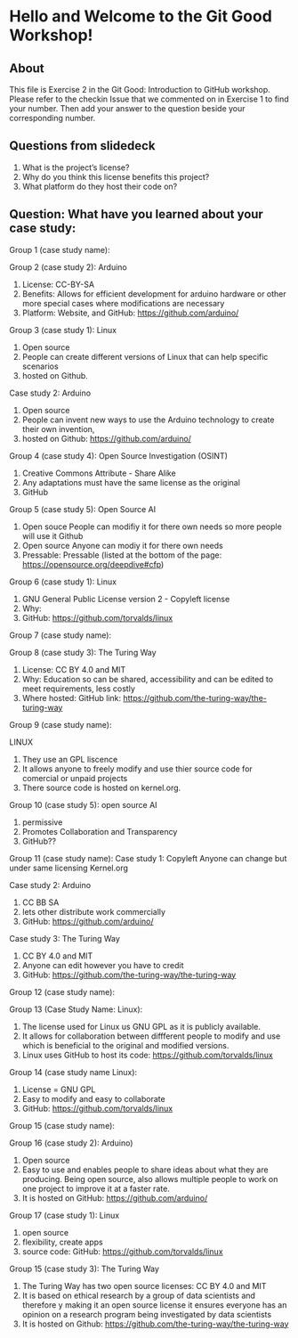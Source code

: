 # Hello and Welcome to the Git Good Workshop! 

## About 

This file is Exercise 2 in the Git Good: Introduction to GitHub workshop. 
Please refer to the checkin Issue that we commented on in Exercise 1 to find your number. Then add your answer to the question beside your corresponding number.

## Questions from slidedeck
1. What is the project’s license?
2. Why do you think this license benefits this project?
3. What platform do they host their code on?

## Question: What have you learned about your case study:

Group 1 (case study name):


Group 2 (case study 2): Arduino
1. License: CC-BY-SA
2. Benefits: Allows for efficient development for arduino hardware or other more special cases where modifications are necessary
3. Platform: Website, and GitHub: https://github.com/arduino/

Group 3 (case study 1): Linux
1. Open source
2. People can create different versions of Linux that can help specific scenarios
3. hosted on Github.

Case study 2: Arduino
1. Open source
2. People can invent new ways to use the Arduino technology to create their own invention,
3. hosted on Github: https://github.com/arduino/

Group 4 (case study 4): Open Source Investigation (OSINT)
1. Creative Commons Attribute - Share Alike
2. Any adaptations must have the same license as the original
3. GitHub


Group 5 (case study 5): Open Source AI
1. Open souce
   People can modifiy it for there own needs so more people will use it
   Github
2. Open source
   Anyone can modiy it for there own needs
3. Pressable: Pressable (listed at the bottom of the page: https://opensource.org/deepdive#cfp) 


Group 6 (case study 1): Linux
1. GNU General Public License version 2 - Copyleft license
2. Why:
3. GitHub: https://github.com/torvalds/linux


Group 7 (case study name):


Group 8 (case study 3): The Turing Way
1. License: CC BY 4.0 and MIT
2. Why: Education so can be shared, accessibility and can be edited to meet requirements, less costly
3. Where hosted: GitHub link: https://github.com/the-turing-way/the-turing-way

Group 9 (case study name):

LINUX

1. They use an GPL liscence
2. It allows anyone to freely modify and use thier source code for comercial or unpaid projects
3. There source code is hosted on kernel.org.


Group 10 (case study 5): open source AI
1. permissive
2. Promotes Collaboration and Transparency
3. GitHub??

Group 11 (case study name):
Case study 1:
Copyleft
Anyone can change but under same licensing
Kernel.org

Case study 2: Arduino
1. CC BB SA
2. lets other distribute work commercially 
3. GitHub: https://github.com/arduino/

Case study 3: The Turing Way
1. CC BY 4.0 and MIT
2. Anyone can edit however you have to credit
3. GitHub: https://github.com/the-turing-way/the-turing-way

Group 12 (case study name):


Group 13 (Case Study Name: Linux):
1. The license used for Linux us GNU GPL as it is publicly available.
2. It allows for collaboration between diffferent people to modify and use which is beneficial to the original and modified versions.
3. Linux uses GitHub to host its code: https://github.com/torvalds/linux


Group 14 (case study name Linux):
1. License = GNU GPL
2. Easy to modify and easy to collaborate
3. GitHub: https://github.com/torvalds/linux

Group 15 (case study name): 


Group 16 (case study 2): Arduino)
1. Open source 
2. Easy to use and enables people to share ideas about what they are producing. Being open source, also allows multiple people to work on one project to improve it at a faster rate. 
3. It is hosted on GitHub: https://github.com/arduino/

Group 17 (case study 1): Linux
1. open source
2. flexibility, create apps
2. source code: GitHub: https://github.com/torvalds/linux

Group 15 (case study 3): The Turing Way
1. The Turing Way has two open source licenses: CC BY 4.0 and MIT
2. It is based on ethical research by a group of data scientists and therefore y making it an open source license it ensures everyone has an opinion on a research program being  investigated by data scientists
3. It is hosted on Github: https://github.com/the-turing-way/the-turing-way


